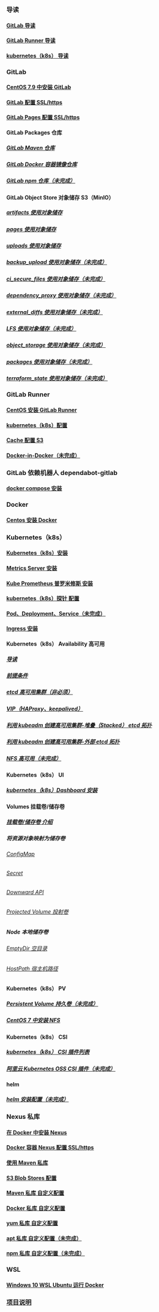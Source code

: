 ### 导读

#### [GitLab 导读](guide/gitlab.md)

#### [GitLab Runner 导读](guide/gitlab-runner.md)

#### [kubernetes（k8s） 导读](guide/k8s.md)

### GitLab

#### [CentOS 7.9 中安装 GitLab](gitlab/centos-7.9-install.md)

#### [GitLab 配置 SSL/https](gitlab/https-configuration.md)

#### [GitLab Pages 配置 SSL/https](gitlab/pages-https-configuration.md)

#### GitLab Packages 仓库

##### [GitLab Maven 仓库](gitlab/packages/maven-configuration.md)

##### [GitLab Docker 容器镜像仓库](gitlab/packages/docker-configuration.md)

##### [GitLab npm 仓库（未完成）](gitlab/packages/npm-configuration.md)

#### GitLab Object Store 对象储存 S3（MinIO）

##### [artifacts 使用对象储存](gitlab/object-store/artifacts-configuration.md)

##### [pages 使用对象储存](gitlab/object-store/pages-configuration.md)

##### [uploads 使用对象储存](gitlab/object-store/uploads-configuration.md)

##### [backup_upload 使用对象储存（未完成）](gitlab/object-store/backup_upload-configuration.md)

##### [ci_secure_files 使用对象储存（未完成）](gitlab/object-store/ci_secure_files-configuration.md)

##### [dependency_proxy 使用对象储存（未完成）](gitlab/object-store/dependency_proxy-configuration.md)

##### [external_diffs 使用对象储存（未完成）](gitlab/object-store/external_diffs-configuration.md)

##### [LFS 使用对象储存（未完成）](gitlab/object-store/lfs-configuration.md)

##### [object_storage 使用对象储存（未完成）](gitlab/object-store/object-store-configuration.md)

##### [packages 使用对象储存（未完成）](gitlab/object-store/packages-configuration.md)

##### [terraform_state 使用对象储存（未完成）](gitlab/object-store/terraform_state-configuration.md)

### GitLab Runner

#### [CentOS 安装 GitLab Runner](gitlab-runner/centos-install.md)

#### [kubernetes（k8s）配置](gitlab-runner/k8s-configuration.md)

#### [Cache 配置 S3](gitlab-runner/cache-s3-configuration.md)

#### [Docker-in-Docker（未完成）](gitlab-runner/docker-in-docker-configuration.md)

### GitLab 依赖机器人 dependabot-gitlab

#### [docker compose 安装](dependabot-gitlab/dependabot-gitlab-install.md)

### Docker

#### [Centos 安装 Docker](docker/centos-install.md)

### Kubernetes（k8s）

#### [Kubernetes（k8s）安装](k8s/centos-install.md)

#### [Metrics Server 安装](k8s/metrics-server-install.md)

#### [Kube Prometheus 普罗米修斯 安装](k8s/kube-prometheus-install.md)

#### [kubernetes（k8s）探针 配置](k8s/probe-configuration.md)

#### [Pod、Deployment、Service（未完成）](k8s/pod-deployment-service.md)

#### [Ingress 安装](k8s/ingress-install.md)

#### Kubernetes（k8s） Availability 高可用

##### [导读](k8s/availability/guide.md)

##### [前提条件](k8s/availability/prerequisite.md)

##### [etcd 高可用集群（非必须）](k8s/availability/etcd-install.md)

##### [VIP（HAProxy、keepalived）](k8s/availability/vip.md)

##### [利用 kubeadm 创建高可用集群-堆叠（Stacked） etcd 拓扑](k8s/availability/stacked-etcd.md)

##### [利用 kubeadm 创建高可用集群-外部 etcd 拓扑](k8s/availability/external-etcd.md)

##### [NFS 高可用（未完成）](k8s/availability/nfs.md)

#### Kubernetes（k8s） UI

##### [kubernetes（k8s）Dashboard 安装](k8s/ui/dashboard-install.md)

#### Volumes 挂载卷/储存卷

##### [挂载卷/储存卷 介绍](k8s/volumes/volumes-intro.md)

##### 将资源对象映射为储存卷

###### [ConfigMap](k8s/volumes/resource-mapping/configmap.md)

###### [Secret](k8s/volumes/resource-mapping/secret.md)

###### [Downward API](k8s/volumes/resource-mapping/downward-api.md)

###### [Projected Volume 投射卷](k8s/volumes/resource-mapping/projected-volume.md)

##### Node 本地储存卷

###### [EmptyDir 空目录](k8s/volumes/local/empty-dir.md)

###### [HostPath 宿主机路径](k8s/volumes/local/host-path.md)

#### Kubernetes（k8s） PV

##### [Persistent Volume 持久卷（未完成）](k8s/pv/persistent-volume.md)

##### [CentOS 7 中安装 NFS](k8s/pv/centos-7-nfs-install.md)

#### Kubernetes（k8s） CSI

##### [kubernetes（k8s） CSI 插件列表](k8s/csi/csi-list.md)

##### [阿里云 Kubernetes OSS CSI 插件（未完成）](k8s/csi/aliyun-oss-csi-configuration.md)

#### helm

##### [helm 安装配置（未完成）](k8s/helm/helm-install.md)

### Nexus 私库

#### [在 Docker 中安装 Nexus](nexus/docker-install-nexus.md)

#### [Docker 容器 Nexus 配置 SSL/https](nexus/docker-https-configuration.md)

#### [使用 Maven 私库](nexus/use-maven-repository.md)

#### [S3 Blob Stores 配置](nexus/s3-blob-stores.md)

#### [Maven 私库 自定义配置](nexus/maven-repository.md)

#### [Docker 私库 自定义配置](nexus/docker-repository.md)

#### [yum 私库 自定义配置](nexus/yum-repository.md)

#### [apt 私库 自定义配置（未完成）](nexus/apt-repository.md)

#### [npm 私库 自定义配置（未完成）](nexus/npm-repository.md)

### WSL

#### [Windows 10 WSL Ubuntu 运行 Docker](wsl/windows-10-install-ubuntu-docker.md)

### [项目说明](README-repository.md)
